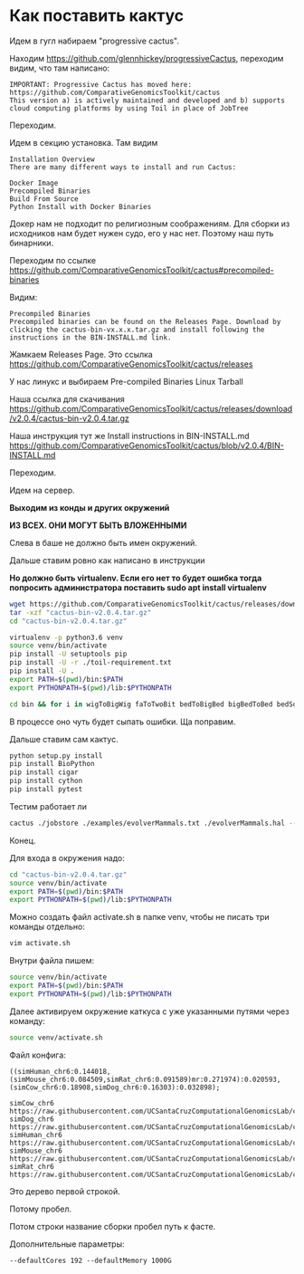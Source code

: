 # Как поставить кактус

Идем в гугл набираем "progressive cactus". 

Находим https://github.com/glennhickey/progressiveCactus, переходим видим, что там написано:

```text
IMPORTANT: Progressive Cactus has moved here:
https://github.com/ComparativeGenomicsToolkit/cactus
This version a) is actively maintained and developed and b) supports cloud computing platforms by using Toil in place of JobTree
```

Переходим.

Идем в секцию установка. Там видим

```text
Installation Overview
There are many different ways to install and run Cactus:

Docker Image
Precompiled Binaries
Build From Source
Python Install with Docker Binaries
```

Докер нам не подходит по религиозным соображениям. Для сборки из исходников нам будет нужен судо, его у нас нет. Поэтому наш путь бинарники.

Переходим по ссылке https://github.com/ComparativeGenomicsToolkit/cactus#precompiled-binaries

Видим:

```text
Precompiled Binaries
Precompiled binaries can be found on the Releases Page. Download by clicking the cactus-bin-vx.x.x.tar.gz and install following the instructions in the BIN-INSTALL.md link.
```

Жамкаем Releases Page. Это ссылка https://github.com/ComparativeGenomicsToolkit/cactus/releases

У нас линукс и выбираем Pre-compiled Binaries Linux Tarball

Наша ссылка для скачивания https://github.com/ComparativeGenomicsToolkit/cactus/releases/download/v2.0.4/cactus-bin-v2.0.4.tar.gz

Наша инструкция тут же Install instructions in BIN-INSTALL.md https://github.com/ComparativeGenomicsToolkit/cactus/blob/v2.0.4/BIN-INSTALL.md

Переходим.

Идем на сервер.

**Выходим из конды и других окружений**

**ИЗ ВСЕХ. ОНИ МОГУТ БЫТЬ ВЛОЖЕННЫМИ**

Слева в баше не должно быть имен окружений.

Дальше ставим ровно как написано в инструкции

**Но должно быть virtualenv. Если его нет то будет ошибка тогда попросить администратора поставить sudo apt install virtualenv**

```bash
wget https://github.com/ComparativeGenomicsToolkit/cactus/releases/download/v2.0.4/cactus-bin-v2.0.4.tar.gz
tar -xzf "cactus-bin-v2.0.4.tar.gz"
cd "cactus-bin-v2.0.4.tar.gz"

virtualenv -p python3.6 venv
source venv/bin/activate
pip install -U setuptools pip
pip install -U -r ./toil-requirement.txt
pip install -U .
export PATH=$(pwd)/bin:$PATH
export PYTHONPATH=$(pwd)/lib:$PYTHONPATH

cd bin && for i in wigToBigWig faToTwoBit bedToBigBed bigBedToBed bedSort hgGcPercent; do wget -q http://hgdownload.cse.ucsc.edu/admin/exe/linux.x86_64/${i}; chmod ugo+x ${i}; done
```

В процессе оно чуть будет сыпать ошибки. Ща поправим.

Дальше ставим сам кактус.

```bash
python setup.py install
pip install BioPython
pip install cigar
pip install cython
pip install pytest
```

Тестим работает ли

```bash
cactus ./jobstore ./examples/evolverMammals.txt ./evolverMammals.hal --realTimeLogging
```

Конец.

Для входа в окружения надо:

```bash
cd "cactus-bin-v2.0.4.tar.gz"
source venv/bin/activate
export PATH=$(pwd)/bin:$PATH
export PYTHONPATH=$(pwd)/lib:$PYTHONPATH
```
Можно создать файл activate.sh в папке venv, чтобы не писать три команды отдельно:

```bash
vim activate.sh
```
 Внутри файла пишем:
 ```bash
 source venv/bin/activate
 export PATH=$(pwd)/bin:$PATH
 export PYTHONPATH=$(pwd)/lib:$PYTHONPATH
 ```
 Далее активируем окружение каткуса с уже указанными путями через команду:
 ```bash
 source venv/activate.sh
 ```

Файл конфига:

```text
((simHuman_chr6:0.144018,(simMouse_chr6:0.084509,simRat_chr6:0.091589)mr:0.271974):0.020593,(simCow_chr6:0.18908,simDog_chr6:0.16303):0.032898);

simCow_chr6 https://raw.githubusercontent.com/UCSantaCruzComputationalGenomicsLab/cactusTestData/master/evolver/mammals/loci1/simCow.chr6
simDog_chr6 https://raw.githubusercontent.com/UCSantaCruzComputationalGenomicsLab/cactusTestData/master/evolver/mammals/loci1/simDog.chr6
simHuman_chr6 https://raw.githubusercontent.com/UCSantaCruzComputationalGenomicsLab/cactusTestData/master/evolver/mammals/loci1/simHuman.chr6
simMouse_chr6 https://raw.githubusercontent.com/UCSantaCruzComputationalGenomicsLab/cactusTestData/master/evolver/mammals/loci1/simMouse.chr6
simRat_chr6 https://raw.githubusercontent.com/UCSantaCruzComputationalGenomicsLab/cactusTestData/master/evolver/mammals/loci1/simRat.chr6
```

Это дерево первой строкой.

Потому пробел.

Потом строки название сборки пробел путь к фасте.

Дополнительные параметры:

```
--defaultCores 192 --defaultMemory 1000G
```
